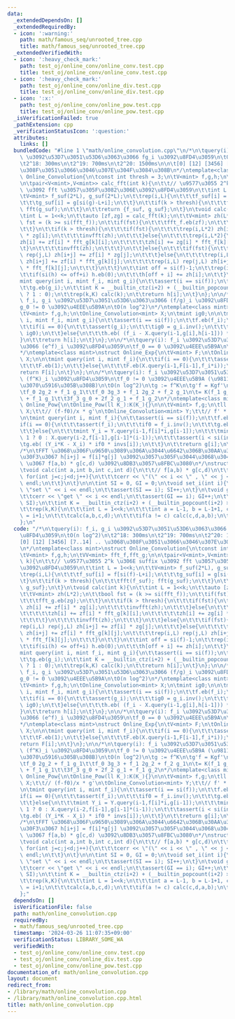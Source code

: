 ```yaml
---
data:
  _extendedDependsOn: []
  _extendedRequiredBy:
  - icon: ':warning:'
    path: math/famous_seq/unrooted_tree.cpp
    title: math/famous_seq/unrooted_tree.cpp
  _extendedVerifiedWith:
  - icon: ':heavy_check_mark:'
    path: test_oj/online_conv/online_conv.test.cpp
    title: test_oj/online_conv/online_conv.test.cpp
  - icon: ':heavy_check_mark:'
    path: test_oj/online_conv/online_div.test.cpp
    title: test_oj/online_conv/online_div.test.cpp
  - icon: ':x:'
    path: test_oj/online_conv/online_pow.test.cpp
    title: test_oj/online_conv/online_pow.test.cpp
  _isVerificationFailed: true
  _pathExtension: cpp
  _verificationStatusIcon: ':question:'
  attributes:
    links: []
  bundledCode: "#line 1 \"math/online_convolution.cpp\"\n/*\n\tquery(i): f_i, g_i\
    \ \u3092\u53D7\u3051\u53D6\u3063\u3066 fg_i \u3092\u8FD4\u3059\n\tO(n log^2)\n\
    \t2^18: 300ms\n\t2^19: 700ms\n\t2^20: 1500ms\n\n\t[0] [12] [3456] [7..14] .. \u3068\
    \u308F\u3051\u3066\u3046\u307E\u304F\u3084\u308B\n*/\ntemplate<class mint>\nstruct\
    \ Online_Convolution{\n\tconst int thresh = 3;\n\tV<mint> f,g,h;\n\tVV<mint> fft_f,fft_g;\n\
    \n\tpair<V<mint>,V<mint>> calc_fft(int k){\n\t\t// \u9577\u3055 2^k \u306E suffix\
    \ \u3092 fft \u3057\u305F\u3082\u306E\u3092\u8FD4\u3059\n\t\tint L = 1<<k;\n\t\
    \tV<mint> f_suf(2*L), g_suf(2*L);\n\t\trep(i,L){\n\t\t\tf_suf[i] = f[si(f)-L+i];\n\
    \t\t\tg_suf[i] = g[si(g)-L+i];\n\t\t}\n\t\tif(k > thresh){\n\t\t\tfft(f_suf);\
    \ fft(g_suf);\n\t\t}\n\t\treturn {f_suf, g_suf};\n\t}\n\tvoid calc(int k){\n\t\
    \tint L = 1<<k;\n\t\tauto [zf,zg] = calc_fft(k);\n\t\tV<mint> zh(L*2);\n\t\tbool\
    \ fst = (k >= si(fft_f));\n\t\tif(fst){\n\t\t\tfft_f.eb(zf);\n\t\t\tfft_g.eb(zg);\n\
    \t\t}\n\t\tif(k > thresh){\n\t\t\tif(fst){\n\t\t\t\trep(i,L*2) zh[i] += zf[i]\
    \ * zg[i];\n\t\t\t\tinvfft(zh);\n\t\t\t}else{\n\t\t\t\trep(i,L*2){\n\t\t\t\t\t\
    zh[i] += zf[i] * fft_g[k][i];\n\t\t\t\t\tzh[i] += zg[i] * fft_f[k][i];\n\t\t\t\
    \t}\n\t\t\t\tinvfft(zh);\n\t\t\t}\n\t\t}else{\n\t\t\tif(fst){\n\t\t\t\trep(i,L)\
    \ rep(j,L) zh[i+j] += zf[i] * zg[j];\n\t\t\t}else{\n\t\t\t\trep(i,L) rep(j,L)\
    \ zh[i+j] += zf[i] * fft_g[k][j];\n\t\t\t\trep(i,L) rep(j,L) zh[i+j] += zg[i]\
    \ * fft_f[k][j];\n\t\t\t}\n\t\t}\n\t\tint off = si(f)-1;\n\t\trep(i,L*2-1){\n\t\
    \t\tif(si(h) <= off+i) h.eb(0);\n\t\t\th[off + i] += zh[i];\n\t\t}\n\t}\n\n\t\
    mint query(int i, mint f_i, mint g_i){\n\t\tassert(i == si(f));\n\t\tf.eb(f_i);\n\
    \t\tg.eb(g_i);\n\t\tint K = __builtin_ctz(i+2) + (__builtin_popcount(i+2) > 1\
    \ ? 1 : 0);\n\t\trep(k,K) calc(k);\n\t\treturn h[i];\n\t}\n};\n\n/*\n\tquery(i):\
    \ f_i, g_i \u3092\u53D7\u3051\u53D6\u3063\u3066 (f/g)_i \u3092\u8FD4\u3059\n\t\
    g_0 != 0 \u3092\u4EEE\u5B9A\n\tO(n log^2)\n*/\ntemplate<class mint>\nstruct Online_Division{\n\
    \tV<mint> f,g,h;\n\tOnline_Convolution<mint> X;\n\tmint ig0;\n\n\tmint query(int\
    \ i, mint f_i, mint g_i){\n\t\tassert(i == si(f));\n\t\tf.eb(f_i);\n\t\tg.eb(g_i);\n\
    \t\tif(i == 0){\n\t\t\tassert(g_i);\n\t\t\tig0 = g_i.inv();\n\t\t\th.eb(f_i *\
    \ ig0);\n\t\t}else{\n\t\t\th.eb( (f_i - X.query(i-1,g[i],h[i-1])) * ig0);\n\t\t\
    }\n\t\treturn h[i];\n\t}\n};\n\n/*\n\tquery(i): f_i \u3092\u53D7\u3051\u53D6\u3063\
    \u3066 (e^f)_i \u3092\u8FD4\u3059\n\tf_0 == 0 \u3092\u4EEE\u5B9A\n\tO(n log^2)\n\
    */\ntemplate<class mint>\nstruct Online_Exp{\n\tV<mint> F;\n\tOnline_Convolution<mint>\
    \ X;\n\n\tmint query(int i, mint f_i){\n\t\tif(i == 0){\n\t\t\tassert(f_i == 0);\n\
    \t\t\tF.eb(1);\n\t\t}else{\n\t\t\tF.eb(X.query(i-1,F[i-1],f_i*i));\n\t\t}\n\t\t\
    return F[i];\n\t}\n};\n\n/*\n\tquery(i): f_i \u3092\u53D7\u3051\u53D6\u3063\u3066\
    \ (f^K)_i \u3092\u8FD4\u3059\n\tf_0 != 0 \u3092\u4EEE\u5B9A (\u9811\u5F35\u308C\
    \u3070\u5916\u305B\u308B)\n\tO(n log^2)\n\tg := f^K\n\tg'f = Kgf'\n\t\tf_0 g_1\t\
    \tf_0 2g_2 + f_1 g_1\t\tf_0 3g_3 + f_1 2g_2 + f_2 g_1\n\t= K(f_1 g_0\t\t2f_2 g_0\
    \ + f_1 g_1\t\t3f_3 g_0 + 2f_2 g_1 + f_1 g_2\n*/\ntemplate<class mint>\nstruct\
    \ Online_Pow{\n\tOnline_Pow(ll K_):K(K_){}\n\n\tV<mint> f,g;\n\tll K;\n\tOnline_Convolution<mint>\
    \ X;\t\t// (f-f0)/x * g'\n\tOnline_Convolution<mint> Y;\t\t// f' * g\n\tmint if0;\n\
    \n\tmint query(int i, mint f_i){\n\t\tassert(i == si(f));\n\t\tf.eb(f_i);\n\t\t\
    if(i == 0){\n\t\t\tassert(f_i);\n\t\t\tif0 = f_i.inv();\n\t\t\tg.eb(f_i.pow(K));\n\
    \t\t}else{\n\t\t\tmint Y_i = Y.query(i-1,f[i]*i,g[i-1]);\n\t\t\tmint X_i = i ==\
    \ 1 ? 0 : X.query(i-2,f[i-1],g[i-1]*(i-1));\n\t\t\tassert(i < si(invs));\n\t\t\
    \tg.eb( (Y_i*K - X_i) * if0 * invs[i]);\n\t\t}\n\t\treturn g[i];\n\t}\n};\n\n\
    /*\n\tFFT \u3068\u306F\u9650\u3089\u306A\u3044\u6642\u306B\u30AA\u30F3\u30E9\u30A4\
    \u30F3\u3067 h[i+j] = f[i]*g[j] \u3092\u3057\u305F\u3044\u3068\u304D\n\tcalc(a,b,c,d)\
    \ \u3067 f[a,b) * g[c,d) \u3092\u8DB3\u3057\u8FBC\u3080\n*/\nstruct Online_Convolution_Any{\n\
    \tvoid calc(int a,int b,int c,int d){\n\t\t// f[a,b) * g[c,d)\n\t\tfor(int i=a;i<b;i++)\
    \ for(int j=c;j<d;j++){\n\t\t\tcerr << \"(\" << i << \" , \" << j << \")\" <<\
    \ endl;\n\t\t}\n\t}\n\n\tint SI = 0, GI = 0;\n\tvoid set_i(int i){\n\t\tcerr <<\
    \ \"set \" << i << endl;\n\t\tassert(SI == i); SI++;\n\t}\n\tvoid get_i(int i){\n\
    \t\tcerr << \"get \" << i << endl;\n\t\tassert(GI == i); GI++;\n\t\tassert(i <\
    \ SI);\n\t\tint K = __builtin_ctz(i+2) + (__builtin_popcount(i+2) > 1 ? 1 : 0);\n\
    \t\trep(k,K){\n\t\t\tint L = 1<<k;\n\t\t\tint a = L-1, b = L-1+1, c = i+1-L, d\
    \ = i+1;\n\t\t\tcalc(a,b,c,d);\n\t\t\tif(a != c) calc(c,d,a,b);\n\t\t}\n\t}\n\
    };\n"
  code: "/*\n\tquery(i): f_i, g_i \u3092\u53D7\u3051\u53D6\u3063\u3066 fg_i \u3092\
    \u8FD4\u3059\n\tO(n log^2)\n\t2^18: 300ms\n\t2^19: 700ms\n\t2^20: 1500ms\n\n\t\
    [0] [12] [3456] [7..14] .. \u3068\u308F\u3051\u3066\u3046\u307E\u304F\u3084\u308B\
    \n*/\ntemplate<class mint>\nstruct Online_Convolution{\n\tconst int thresh = 3;\n\
    \tV<mint> f,g,h;\n\tVV<mint> fft_f,fft_g;\n\n\tpair<V<mint>,V<mint>> calc_fft(int\
    \ k){\n\t\t// \u9577\u3055 2^k \u306E suffix \u3092 fft \u3057\u305F\u3082\u306E\
    \u3092\u8FD4\u3059\n\t\tint L = 1<<k;\n\t\tV<mint> f_suf(2*L), g_suf(2*L);\n\t\
    \trep(i,L){\n\t\t\tf_suf[i] = f[si(f)-L+i];\n\t\t\tg_suf[i] = g[si(g)-L+i];\n\t\
    \t}\n\t\tif(k > thresh){\n\t\t\tfft(f_suf); fft(g_suf);\n\t\t}\n\t\treturn {f_suf,\
    \ g_suf};\n\t}\n\tvoid calc(int k){\n\t\tint L = 1<<k;\n\t\tauto [zf,zg] = calc_fft(k);\n\
    \t\tV<mint> zh(L*2);\n\t\tbool fst = (k >= si(fft_f));\n\t\tif(fst){\n\t\t\tfft_f.eb(zf);\n\
    \t\t\tfft_g.eb(zg);\n\t\t}\n\t\tif(k > thresh){\n\t\t\tif(fst){\n\t\t\t\trep(i,L*2)\
    \ zh[i] += zf[i] * zg[i];\n\t\t\t\tinvfft(zh);\n\t\t\t}else{\n\t\t\t\trep(i,L*2){\n\
    \t\t\t\t\tzh[i] += zf[i] * fft_g[k][i];\n\t\t\t\t\tzh[i] += zg[i] * fft_f[k][i];\n\
    \t\t\t\t}\n\t\t\t\tinvfft(zh);\n\t\t\t}\n\t\t}else{\n\t\t\tif(fst){\n\t\t\t\t\
    rep(i,L) rep(j,L) zh[i+j] += zf[i] * zg[j];\n\t\t\t}else{\n\t\t\t\trep(i,L) rep(j,L)\
    \ zh[i+j] += zf[i] * fft_g[k][j];\n\t\t\t\trep(i,L) rep(j,L) zh[i+j] += zg[i]\
    \ * fft_f[k][j];\n\t\t\t}\n\t\t}\n\t\tint off = si(f)-1;\n\t\trep(i,L*2-1){\n\t\
    \t\tif(si(h) <= off+i) h.eb(0);\n\t\t\th[off + i] += zh[i];\n\t\t}\n\t}\n\n\t\
    mint query(int i, mint f_i, mint g_i){\n\t\tassert(i == si(f));\n\t\tf.eb(f_i);\n\
    \t\tg.eb(g_i);\n\t\tint K = __builtin_ctz(i+2) + (__builtin_popcount(i+2) > 1\
    \ ? 1 : 0);\n\t\trep(k,K) calc(k);\n\t\treturn h[i];\n\t}\n};\n\n/*\n\tquery(i):\
    \ f_i, g_i \u3092\u53D7\u3051\u53D6\u3063\u3066 (f/g)_i \u3092\u8FD4\u3059\n\t\
    g_0 != 0 \u3092\u4EEE\u5B9A\n\tO(n log^2)\n*/\ntemplate<class mint>\nstruct Online_Division{\n\
    \tV<mint> f,g,h;\n\tOnline_Convolution<mint> X;\n\tmint ig0;\n\n\tmint query(int\
    \ i, mint f_i, mint g_i){\n\t\tassert(i == si(f));\n\t\tf.eb(f_i);\n\t\tg.eb(g_i);\n\
    \t\tif(i == 0){\n\t\t\tassert(g_i);\n\t\t\tig0 = g_i.inv();\n\t\t\th.eb(f_i *\
    \ ig0);\n\t\t}else{\n\t\t\th.eb( (f_i - X.query(i-1,g[i],h[i-1])) * ig0);\n\t\t\
    }\n\t\treturn h[i];\n\t}\n};\n\n/*\n\tquery(i): f_i \u3092\u53D7\u3051\u53D6\u3063\
    \u3066 (e^f)_i \u3092\u8FD4\u3059\n\tf_0 == 0 \u3092\u4EEE\u5B9A\n\tO(n log^2)\n\
    */\ntemplate<class mint>\nstruct Online_Exp{\n\tV<mint> F;\n\tOnline_Convolution<mint>\
    \ X;\n\n\tmint query(int i, mint f_i){\n\t\tif(i == 0){\n\t\t\tassert(f_i == 0);\n\
    \t\t\tF.eb(1);\n\t\t}else{\n\t\t\tF.eb(X.query(i-1,F[i-1],f_i*i));\n\t\t}\n\t\t\
    return F[i];\n\t}\n};\n\n/*\n\tquery(i): f_i \u3092\u53D7\u3051\u53D6\u3063\u3066\
    \ (f^K)_i \u3092\u8FD4\u3059\n\tf_0 != 0 \u3092\u4EEE\u5B9A (\u9811\u5F35\u308C\
    \u3070\u5916\u305B\u308B)\n\tO(n log^2)\n\tg := f^K\n\tg'f = Kgf'\n\t\tf_0 g_1\t\
    \tf_0 2g_2 + f_1 g_1\t\tf_0 3g_3 + f_1 2g_2 + f_2 g_1\n\t= K(f_1 g_0\t\t2f_2 g_0\
    \ + f_1 g_1\t\t3f_3 g_0 + 2f_2 g_1 + f_1 g_2\n*/\ntemplate<class mint>\nstruct\
    \ Online_Pow{\n\tOnline_Pow(ll K_):K(K_){}\n\n\tV<mint> f,g;\n\tll K;\n\tOnline_Convolution<mint>\
    \ X;\t\t// (f-f0)/x * g'\n\tOnline_Convolution<mint> Y;\t\t// f' * g\n\tmint if0;\n\
    \n\tmint query(int i, mint f_i){\n\t\tassert(i == si(f));\n\t\tf.eb(f_i);\n\t\t\
    if(i == 0){\n\t\t\tassert(f_i);\n\t\t\tif0 = f_i.inv();\n\t\t\tg.eb(f_i.pow(K));\n\
    \t\t}else{\n\t\t\tmint Y_i = Y.query(i-1,f[i]*i,g[i-1]);\n\t\t\tmint X_i = i ==\
    \ 1 ? 0 : X.query(i-2,f[i-1],g[i-1]*(i-1));\n\t\t\tassert(i < si(invs));\n\t\t\
    \tg.eb( (Y_i*K - X_i) * if0 * invs[i]);\n\t\t}\n\t\treturn g[i];\n\t}\n};\n\n\
    /*\n\tFFT \u3068\u306F\u9650\u3089\u306A\u3044\u6642\u306B\u30AA\u30F3\u30E9\u30A4\
    \u30F3\u3067 h[i+j] = f[i]*g[j] \u3092\u3057\u305F\u3044\u3068\u304D\n\tcalc(a,b,c,d)\
    \ \u3067 f[a,b) * g[c,d) \u3092\u8DB3\u3057\u8FBC\u3080\n*/\nstruct Online_Convolution_Any{\n\
    \tvoid calc(int a,int b,int c,int d){\n\t\t// f[a,b) * g[c,d)\n\t\tfor(int i=a;i<b;i++)\
    \ for(int j=c;j<d;j++){\n\t\t\tcerr << \"(\" << i << \" , \" << j << \")\" <<\
    \ endl;\n\t\t}\n\t}\n\n\tint SI = 0, GI = 0;\n\tvoid set_i(int i){\n\t\tcerr <<\
    \ \"set \" << i << endl;\n\t\tassert(SI == i); SI++;\n\t}\n\tvoid get_i(int i){\n\
    \t\tcerr << \"get \" << i << endl;\n\t\tassert(GI == i); GI++;\n\t\tassert(i <\
    \ SI);\n\t\tint K = __builtin_ctz(i+2) + (__builtin_popcount(i+2) > 1 ? 1 : 0);\n\
    \t\trep(k,K){\n\t\t\tint L = 1<<k;\n\t\t\tint a = L-1, b = L-1+1, c = i+1-L, d\
    \ = i+1;\n\t\t\tcalc(a,b,c,d);\n\t\t\tif(a != c) calc(c,d,a,b);\n\t\t}\n\t}\n\
    };"
  dependsOn: []
  isVerificationFile: false
  path: math/online_convolution.cpp
  requiredBy:
  - math/famous_seq/unrooted_tree.cpp
  timestamp: '2024-03-26 11:07:35+09:00'
  verificationStatus: LIBRARY_SOME_WA
  verifiedWith:
  - test_oj/online_conv/online_conv.test.cpp
  - test_oj/online_conv/online_div.test.cpp
  - test_oj/online_conv/online_pow.test.cpp
documentation_of: math/online_convolution.cpp
layout: document
redirect_from:
- /library/math/online_convolution.cpp
- /library/math/online_convolution.cpp.html
title: math/online_convolution.cpp
---
```

